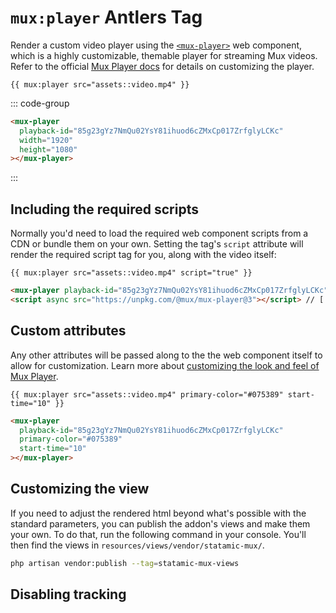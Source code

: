 # `mux:player` <Badge type="info">Antlers Tag</Badge>

Render a custom video player using the [`<mux-player>`](https://www.npmjs.com/package/@mux/mux-player) web component,
which is a highly customizable, themable player for streaming Mux videos. Refer to the official
[Mux Player docs](https://docs.mux.com/guides/mux-player-web) for details on customizing the player.

```antlers
{{ mux:player src="assets::video.mp4" }}
```

::: code-group

```html [Output]
<mux-player
  playback-id="85g23gYz7NmQu02YsY81ihuod6cZMxCp017ZrfglyLCKc"
  width="1920"
  height="1080"
></mux-player>
```

:::

## Including the required scripts

Normally you'd need to load the required web component scripts from a CDN or bundle them on your own.
Setting the tag's `script` attribute will render the required script tag for you, along with the video itself:

```antlers
{{ mux:player src="assets::video.mp4" script="true" }}
```

```html
<mux-player playback-id="85g23gYz7NmQu02YsY81ihuod6cZMxCp017ZrfglyLCKc"></mux-player>
<script async src="https://unpkg.com/@mux/mux-player@3"></script> // [!code focus]
```

## Custom attributes

Any other attributes will be passed along to the the web component itself to allow for customization.
Learn more about [customizing the look and feel of Mux Player](https://docs.mux.com/guides/player-customize-look-and-feel).

```antlers
{{ mux:player src="assets::video.mp4" primary-color="#075389" start-time="10" }}
```

```html
<mux-player
  playback-id="85g23gYz7NmQu02YsY81ihuod6cZMxCp017ZrfglyLCKc"
  primary-color="#075389"
  start-time="10"
></mux-player>
```

## Customizing the view

If you need to adjust the rendered html beyond what's possible with the standard parameters, you can
publish the addon's views and make them your own. To do that, run the following command in your
console. You'll then find the views in `resources/views/vendor/statamic-mux/`.

```sh
php artisan vendor:publish --tag=statamic-mux-views
```
## Disabling tracking

<!--@include: ../partials/disable-tracking.md-->
